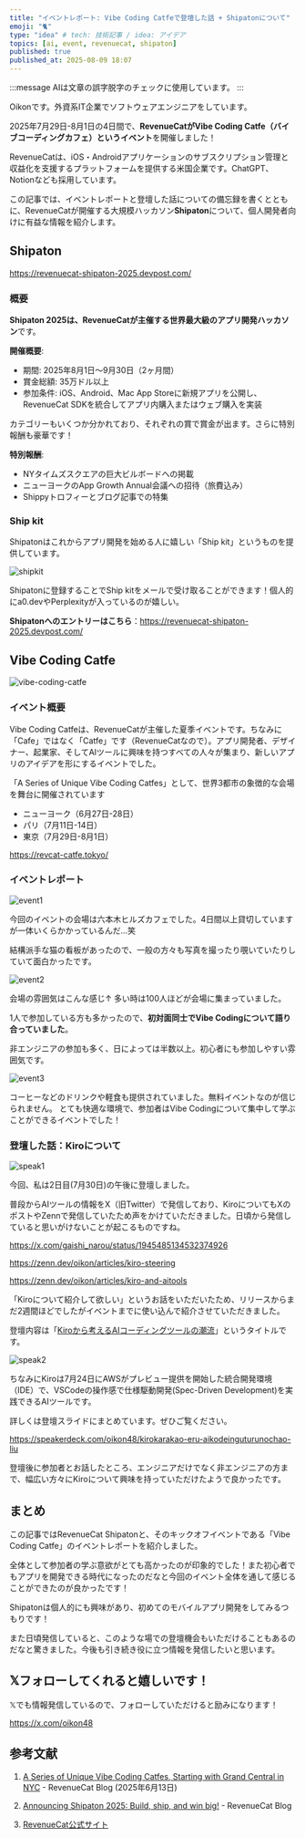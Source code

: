 ```yaml
---
title: "イベントレポート: Vibe Coding Catfeで登壇した話 + Shipatonについて"
emoji: "🐈"
type: "idea" # tech: 技術記事 / idea: アイデア
topics: [ai, event, revenuecat, shipaton]
published: true
published_at: 2025-08-09 18:07
---
```


:::message
AIは文章の誤字脱字のチェックに使用しています。
:::

Oikonです。外資系IT企業でソフトウェアエンジニアをしています。

2025年7月29日-8月1日の4日間で、**RevenueCatがVibe Coding Catfe（バイブコーディングカフェ）というイベント**を開催しました！

RevenueCatは、iOS・Androidアプリケーションのサブスクリプション管理と収益化を支援するプラットフォームを提供する米国企業です。ChatGPT、Notionなども採用しています。

この記事では、イベントレポートと登壇した話についての備忘録を書くとともに、RevenueCatが開催する大規模ハッカソン**Shipaton**について、個人開発者向けに有益な情報を紹介します。

## Shipaton

https://revenuecat-shipaton-2025.devpost.com/

### 概要

**Shipaton 2025は、RevenueCatが主催する世界最大級のアプリ開発ハッカソン**です。

**開催概要**:

- 期間: 2025年8月1日〜9月30日（2ヶ月間）
- 賞金総額: 35万ドル以上
- 参加条件: iOS、Android、Mac App Storeに新規アプリを公開し、RevenueCat SDKを統合してアプリ内購入またはウェブ購入を実装

カテゴリーもいくつか分かれており、それぞれの賞で賞金が出ます。さらに特別報酬も豪華です！

**特別報酬**:

- NYタイムズスクエアの巨大ビルボードへの掲載
- ニューヨークのApp Growth Annual会議への招待（旅費込み）
- Shippyトロフィーとブログ記事での特集

### Ship kit

Shipatonはこれからアプリ開発を始める人に嬉しい「Ship kit」というものを提供しています。

![shipkit](/images/vibe-coding-catfe-report/shipkit.png)

Shipatonに登録することでShip kitをメールで受け取ることができます！個人的にa0.devやPerplexityが入っているのが嬉しい。

**Shipatonへのエントリーはこちら**：https://revenuecat-shipaton-2025.devpost.com/

## Vibe Coding Catfe

![vibe-coding-catfe](/images/vibe-coding-catfe-report/vibe-coding-catfe.jpeg)

### イベント概要

Vibe Coding Catfeは、RevenueCatが主催した夏季イベントです。ちなみに「Cafe」ではなく「Catfe」です（RevenueCatなので）。アプリ開発者、デザイナー、起業家、そしてAIツールに興味を持つすべての人々が集まり、新しいアプリのアイデアを形にするイベントでした。

「A Series of Unique Vibe Coding Catfes」として、世界3都市の象徴的な会場を舞台に開催されています

- ニューヨーク（6月27日-28日）
- パリ（7月11日-14日）
- 東京（7月29日-8月1日）

https://revcat-catfe.tokyo/

### イベントレポート

![event1](/images/vibe-coding-catfe-report/event1.jpeg)

今回のイベントの会場は六本木ヒルズカフェでした。4日間以上貸切していますが一体いくらかかっているんだ...笑

結構派手な猫の看板があったので、一般の方々も写真を撮ったり覗いていたりしていて面白かったです。

![event2](/images/vibe-coding-catfe-report/event2.jpeg)

会場の雰囲気はこんな感じ↑
多い時は100人ほどが会場に集まっていました。

1人で参加している方も多かったので、**初対面同士でVibe Codingについて語り合っていました**。

非エンジニアの参加も多く、日によっては半数以上。初心者にも参加しやすい雰囲気です。

![event3](/images/vibe-coding-catfe-report/event3.jpeg)

コーヒーなどのドリンクや軽食も提供されていました。無料イベントなのが信じられません。
とても快適な環境で、参加者はVibe Codingについて集中して学ぶことができるイベントでした！

### 登壇した話：Kiroについて

![speak1](/images/vibe-coding-catfe-report/speak1.jpeg)

今回、私は2日目(7月30日)の午後に登壇しました。

普段からAIツールの情報をX（旧Twitter）で発信しており、KiroについてもXのポストやZennで発信していたため声をかけていただきました。日頃から発信していると思いがけないことが起こるものですね。

https://x.com/gaishi_narou/status/1945485134532374926

https://zenn.dev/oikon/articles/kiro-steering

https://zenn.dev/oikon/articles/kiro-and-aitools

「Kiroについて紹介して欲しい」というお話をいただいたため、リリースからまだ2週間ほどでしたがイベントまでに使い込んで紹介させていただきました。

登壇内容は「[Kiroから考えるAIコーディングツールの潮流](https://speakerdeck.com/oikon48/kirokarakao-eru-aikodeinguturunochao-liu)」というタイトルです。

![speak2](/images/vibe-coding-catfe-report/speak2.jpeg)

ちなみにKiroは7月24日にAWSがプレビュー提供を開始した統合開発環境（IDE）で、VSCodeの操作感で仕様駆動開発(Spec-Driven Development)を実践できるAIツールです。

詳しくは登壇スライドにまとめています。ぜひご覧ください。

https://speakerdeck.com/oikon48/kirokarakao-eru-aikodeinguturunochao-liu

登壇後に参加者とお話したところ、エンジニアだけでなく非エンジニアの方まで、幅広い方々にKiroについて興味を持っていただけたようで良かったです。

## まとめ

この記事ではRevenueCat Shipatonと、そのキックオフイベントである「Vibe Coding Catfe」のイベントレポートを紹介しました。

全体として参加者の学ぶ意欲がとても高かったのが印象的でした！また初心者でもアプリを開発できる時代になったのだなと今回のイベント全体を通して感じることができたのが良かったです！

Shipatonは個人的にも興味があり、初めてのモバイルアプリ開発をしてみるつもりです！

また日頃発信していると、このような場での登壇機会もいただけることもあるのだなと驚きました。今後も引き続き役に立つ情報を発信したいと思います。

## 𝕏フォローしてくれると嬉しいです！

𝕏でも情報発信しているので、フォローしていただけると励みになります！

https://x.com/oikon48

## 参考文献

1. [A Series of Unique Vibe Coding Catfes, Starting with Grand Central in NYC](https://www.revenuecat.com/blog/growth/vibe-coding-catfe-road-to-shipaton/) - RevenueCat Blog (2025年6月13日)

2. [Announcing Shipaton 2025: Build, ship, and win big!](https://www.revenuecat.com/blog/company/shipaton-2025/) - RevenueCat Blog

3. [RevenueCat公式サイト](https://www.revenuecat.com/)
